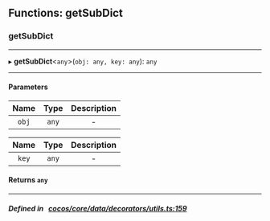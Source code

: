 ## Functions: getSubDict

### getSubDict


___
▸ **getSubDict**<`any`\>(`obj: any, key: any`): `any`
___


#### Parameters

| Name | Type | Description |
| :------: | :------: | :------: |
| `obj` | `any` | - |

| Name | Type | Description |
| :------: | :------: | :------: |
| `key` | `any` | - |


#### Returns `any` 
___


##### Defined in &nbsp;   [cocos/core/data/decorators/utils.ts:159](https://github.com/cocos-creator/engine/blob/c7bf6b8a9/cocos/core/data/decorators/utils.ts#L159)&nbsp;
